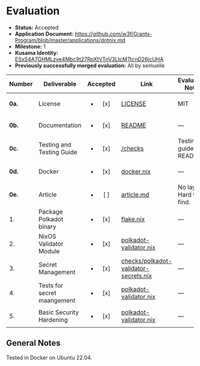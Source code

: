 # Evaluation

- **Status:** Accepted
- **Application Document:** https://github.com/w3f/Grants-Program/blob/master/applications/dotnix.md
- **Milestone:** 1
- **Kusama Identity:** [ESxS4A7GHMLzve4Mbc9t27RpXtVTnV3LtcMTtcnD26jcUHA](https://polkascan.io/pre/kusama/account/ESxS4A7GHMLzve4Mbc9t27RpXtVTnV3LtcMTtcnD26jcUHA)
- **Previously successfully merged evaluation:** All by semuelle

| Number | Deliverable | Accepted | Link | Evaluation Notes |
| ------ | ----------- | :------: | ---- |----------------- |
| **0a.** | License | <ul><li>[x] </li></ul> | [LICENSE](https://github.com/sporyon/dotnix-core/blob/9a0cc3705e10da23fb2743b1a2f76fd8f2c4c3c4/LICENSE) | MIT |
| **0b.** | Documentation | <ul><li>[x] </li></ul> | [README](https://github.com/sporyon/dotnix-core/blob/9a0cc3705e10da23fb2743b1a2f76fd8f2c4c3c4/README.md) | — |
| **0c.** | Testing and Testing Guide | <ul><li>[x] </li></ul> | [/checks](https://github.com/sporyon/dotnix-core/tree/9a0cc3705e10da23fb2743b1a2f76fd8f2c4c3c4/checks) | Testing guide see README. |
| **0d.** | Docker | <ul><li>[x] </li></ul> | [docker.nix](https://github.com/sporyon/dotnix-core/blob/9a0cc3705e10da23fb2743b1a2f76fd8f2c4c3c4/docker.nix) | — |
| **0e.** | Article | <ul><li>[ ] </li></ul> | [article.md](https://github.com/sporyon/dotnix-core/blob/9a0cc3705e10da23fb2743b1a2f76fd8f2c4c3c4/article.md) | No layout. Hard to find. |
| 1. | Package Polkadot binary | <ul><li>[x] </li></ul> | [flake.nix](https://github.com/sporyon/dotnix-core/blob/9a0cc3705e10da23fb2743b1a2f76fd8f2c4c3c4/flake.nix#L31) | — |
| 2. | NixOS Validator Module | <ul><li>[x] </li></ul> | [polkadot-validator.nix](https://github.com/sporyon/dotnix-core/blob/9a0cc3705e10da23fb2743b1a2f76fd8f2c4c3c4/nixosModules/polkadot-validator.nix) | — |
| 3. | Secret Management | <ul><li>[x] </li></ul> | [checks/polkadot-validator-secrets.nix](https://github.com/sporyon/dotnix-core/blob/9a0cc3705e10da23fb2743b1a2f76fd8f2c4c3c4/checks/polkadot-validator-secrets.nix) | — |
| 4. | Tests for secret maangement | <ul><li>[x] </li></ul> | [polkadot-validator.nix](https://github.com/sporyon/dotnix-core/blob/9a0cc3705e10da23fb2743b1a2f76fd8f2c4c3c4/nixosModules/polkadot-validator.nix) | — |
| 5. | Basic Security Hardening | <ul><li>[x] </li></ul> | [polkadot-validator.nix](https://github.com/sporyon/dotnix-core/blob/9a0cc3705e10da23fb2743b1a2f76fd8f2c4c3c4/nixosModules/polkadot-validator.nix#L112) | — |


## General Notes

Tested in Docker on Ubuntu 22.04.
